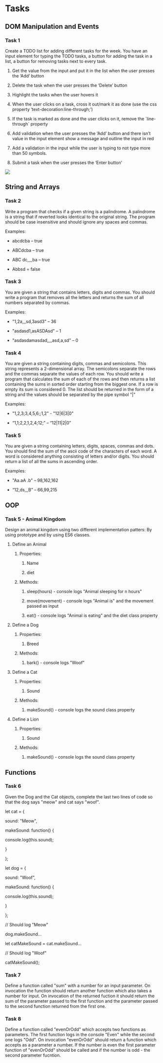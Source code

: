 Tasks
=====

DOM Manipulation and Events
---------------------------

### Task 1

Create a TODO list for adding different tasks for the week. You have an input
element for typing the TODO tasks, a button for adding the task in a list, a
button for removing tasks next to every task.

1.  Get the value from the input and put it in the list when the user presses
    the ‘Add’ button

2.  Delete the task when the user presses the ‘Delete’ button

3.  Highlight the tasks when the user hovers it

4.  When the user clicks on a task, cross it out/mark it as done (use the css
    property ‘text-decoration:line-through;’)

5.  If the task is marked as done and the user clicks on it, remove the
    \`line-through\` property

6.  Add validation when the user presses the ‘Add’ button and there isn’t value
    in the input element show a message and outline the input in red

7.  Add a validation in the input while the user is typing to not type more than
    50 symbols.

8.  Submit a task when the user presses the ‘Enter button’

![](media/9f076aa7cd40b67d3659878e8a19ec12.png)

String and Arrays
-----------------

### Task 2

Write a program that checks if a given string is a palindrome. A palindrome is a
string that if reverted looks identical to the original string. The program
should be case insensitive and should ignore any spaces and commas.

Examples:

-   abcdcba – true

-   ABCdcba – true

-   ABC dc,,,,ba – true

-   Abbsd = false

### Task 3

You are given a string that contains letters, digits and commas. You should
write a program that removes all the letters and returns the sum of all numbers
separated by commas.

Examples:

-   "1,2a,,,sd,3asd3" – 36

-   "asdasd1,asASDAsd" – 1

-   "asdasdamasdad,,,,asd,a,sd" – 0

### Task 4

You are given a string containing digits, commas and semicolons. This string
represents a 2-dimensional array. The semicolons separate the rows and the
commas separate the values of each row. You should write a program that
calculates the sum of each of the rows and then returns a list containing the
sums in sorted order starting from the biggest one. If a row is empty its sum is
considered 0. The list should be returned in the form of a string and the values
should be separated by the pipe symbol "\|"

Examples:

-   "1,2,3;3,4,5,6;;1,2" - "12\|6\|3\|0"

-   “1,1;2,2,1,2,4;12;” – “12\|11\|2\|0”

### Task 5

You are given a string containing letters, digits, spaces, commas and dots. You
should find the sum of the ascii code of the characters of each word. A word is
considered anything consisting of letters and/or digits. You should return a
list of all the sums in ascending order.

Examples:

-   "Aa.aA .b" – 98,162,162

-   “12,ds,,,B” – 66,99,215

OOP
---

### Task 5 - Animal Kingdom

Design an animal kingdom using two different implementation patters: By using
prototype and by using ES6 classes.

1.  Define an Animal

    1.  Properties:

        1.  Name

        2.  diet

    2.  Methods:

        1.  sleep(hours) - console logs "Animal sleeping for n hours"

        2.  move(movement) - console logs "Animal is" and the movement passed as
            input

        3.  eat() - console logs "Animal is eating" and the diet class property

2.  Define a Dog

    1.  Properties:

        1.  Breed

    2.  Methods:

        1.  bark() - console logs "Woof"

3.  Define a Cat

    1.  Properties:

        1.  Sound

    2.  Methods:

        1.  makeSound() - console logs the sound class property

4.  Define a Lion

    1.  Properties:

        1.  Sound

    2.  Methods:

        1.  makeSound() - console logs the sound class property

Functions
---------

### Task 6

Given the Dog and the Cat objects, complete the last two lines of code so that
the dog says "meow" and cat says "woof".

let cat = {

sound: "Meow",

makeSound: function() {

console.log(this.sound);

}

};

let dog = {

sound: "Woof",

makeSound: function() {

console.log(this.sound);

}

};

// Should log "Meow"

dog.makeSound...

let catMakeSound = cat.makeSound...

// Should log "Woof"

catMakeSound();

### Task 7

Define a function called "sum" with a number for an input parameter. On
invocation the function should return another function which also takes a number
for input. On invocation of the returned fuction it should return the sum of the
parameter passed to the first function and the parameter passed to the second
function returned from the first one.

### Task 8

Define a function called "evenOrOdd" which accepts two functions as parameters.
The first function logs in the console "Even" while the second one logs "Odd".
On invocation "evenOrOdd" should return a function which accepts as a parameter
a number. If the number is even the first parameter function of "evenOrOdd"
should be called and if the number is odd - the second parameter fucntion.
